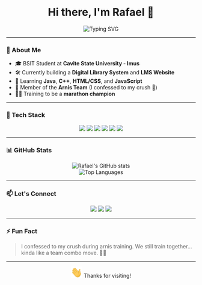 <h1 align="center">Hi there, I'm Rafael 👋</h1>

<p align="center">
  <img src="https://readme-typing-svg.herokuapp.com?font=Fira+Code&size=24&pause=1000&center=true&vCenter=true&width=435&lines=BSIT+Student+%F0%9F%93%9A;Future+Marathon+Champion+%F0%9F%8F%83;Web+Dev+and+Java+Enthusiast+%F0%9F%92%BB;Arnis+Athlete+%F0%9F%A5%8A;Lifelong+Learner+%F0%9F%8C%9F" alt="Typing SVG" />
</p>

---

### 💫 About Me

- 🎓 BSIT Student at **Cavite State University - Imus**
- 🛠 Currently building a **Digital Library System** and **LMS Website**
- 🌱 Learning **Java**, **C++**, **HTML/CSS**, and **JavaScript**
- 🥋 Member of the **Arnis Team** (I confessed to my crush 👀)
- 🏃‍♂️ Training to be a **marathon champion**

---

### 🧰 Tech Stack

<p align="center">
  <img src="https://img.shields.io/badge/Java-ED8B00?style=for-the-badge&logo=java&logoColor=white"/>
  <img src="https://img.shields.io/badge/HTML5-E34F26?style=for-the-badge&logo=html5&logoColor=white"/>
  <img src="https://img.shields.io/badge/CSS3-1572B6?style=for-the-badge&logo=css3&logoColor=white"/>
  <img src="https://img.shields.io/badge/JavaScript-F7DF1E?style=for-the-badge&logo=javascript&logoColor=black"/>
  <img src="https://img.shields.io/badge/MySQL-00758F?style=for-the-badge&logo=mysql&logoColor=white"/>
  <img src="https://img.shields.io/badge/Git-F05032?style=for-the-badge&logo=git&logoColor=white"/>
</p>

---

### 📊 GitHub Stats

<p align="center">
  <img src="https://github-readme-stats.vercel.app/api?username=Rafael914&show_icons=true&theme=radical" alt="Rafael's GitHub stats" />
  <br/>
  <img src="https://github-readme-stats.vercel.app/api/top-langs/?username=Rafael914&layout=compact&theme=radical" alt="Top Languages" />
</p>

---

### 📫 Let's Connect

<p align="center">
  <a href="mailto:your-email@example.com"><img src="https://img.shields.io/badge/Email-D14836?style=for-the-badge&logo=gmail&logoColor=white"/></a>
  <a href="https://www.linkedin.com/in/your-linkedin"><img src="https://img.shields.io/badge/LinkedIn-blue?style=for-the-badge&logo=linkedin&logoColor=white"/></a>
  <a href="https://www.facebook.com/your-facebook"><img src="https://img.shields.io/badge/Facebook-1877F2?style=for-the-badge&logo=facebook&logoColor=white"/></a>
</p>

---

### ⚡ Fun Fact

> I confessed to my crush during arnis training. We still train together... kinda like a team combo move. 💙🥋

---

<div align="center">
  <img src="https://raw.githubusercontent.com/ABSphreak/ABSphreak/master/gifs/Hi.gif" width="30"> Thanks for visiting!
</div>

